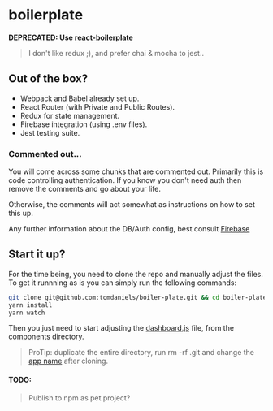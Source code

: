 # boilerplate

**DEPRECATED: Use [react-boilerplate](https://github.com/tomdaniels/react-boilerplate)**
> I don't like redux ;), and prefer chai & mocha to jest..

## Out of the box?

- Webpack and Babel already set up.
- React Router (with Private and Public Routes).
- Redux for state management.
- Firebase integration (using .env files).
- Jest testing suite.

### Commented out...

You will come across some chunks that are commented out. Primarily this is code controlling authentication. If you know you don't need auth then remove the comments and go about your life.

Otherwise, the comments will act somewhat as instructions on how to set this up.

Any further information about the DB/Auth config, best consult [Firebase](https://firebase.google.com/docs/reference/js/)


## Start it up?

For the time being, you need to clone the repo and manually adjust the files. To get it runnning as is you can simply run the following commands:

```bash
git clone git@github.com:tomdaniels/boiler-plate.git && cd boiler-plate
yarn install
yarn watch
```

Then you just need to start adjusting the [dashboard.js](https://github.com/tomdaniels/boiler-plate/blob/master/src/components/dashboard.js) file, from the components directory.

> ProTip: duplicate the entire directory, run rm -rf .git and change the [app name](https://github.com/tomdaniels/boiler-plate/blob/master/package.json#L2) after cloning.

#### TODO:

> Publish to npm as pet project?
